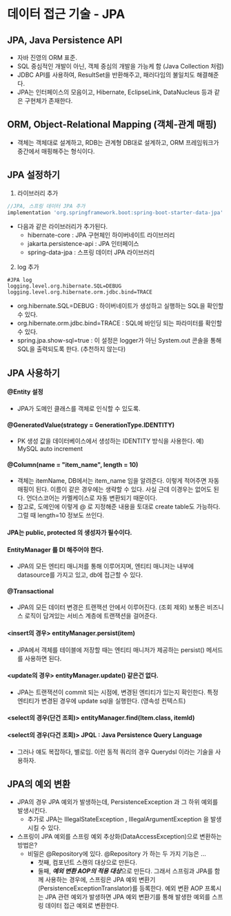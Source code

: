 # 데이터 접근 기술 - JPA

## JPA, Java Persistence API
- 자바 진영의 ORM 표준.
- SQL 중심적인 개발이 아닌, 객체 중심의 개발을 가능케 함 (Java Collection 처럼)
- JDBC API를 사용하여, ResultSet을 반환해주고, 패러다임의 불일치도 해결해준다.
- JPA는 인터페이스의 모음이고, Hibernate, EclipseLink, DataNucleus 등과 같은 구현체가 존재한다.

## ORM, Object-Relational Mapping (객체-관계 매핑)
- 객체는 객체대로 설계하고, RDB는 관계형 DB대로 설계하고, ORM 프레임워크가 중간에서 매핑해주는 형식이다.

## JPA 설정하기
1. 라이브러리 추가
```gradle
//JPA, 스프링 데이터 JPA 추가
implementation 'org.springframework.boot:spring-boot-starter-data-jpa'
```
- 다음과 같은 라이브러리가 추가된다.
  - hibernate-core : JPA 구현체인 하이버네이트 라이브러리
  - jakarta.persistence-api : JPA 인터페이스
  - spring-data-jpa : 스프링 데이터 JPA 라이브러리

2. log 추가
```properties
#JPA log
logging.level.org.hibernate.SQL=DEBUG
logging.level.org.hibernate.orm.jdbc.bind=TRACE
```
- org.hibernate.SQL=DEBUG : 하이버네이트가 생성하고 실행하는 SQL을 확인할 수 있다.
- org.hibernate.orm.jdbc.bind=TRACE : SQL에 바인딩 되는 파라미터를 확인할 수 있다.
- spring.jpa.show-sql=true : 이 설정은 logger가 아닌 System.out 콘솔을 통해 SQL을 출력되도록 한다. (추천하지 않는다)

## JPA 사용하기
#### @Entity 설정
- JPA가 도메인 클래스를 객체로 인식할 수 있도록.
#### @GeneratedValue(strategy = GenerationType.IDENTITY)
- PK 생성 값을 데이터베이스에서 생성하는 IDENTITY 방식을 사용한다. 예) MySQL auto increment
#### @Column(name = "item_name", length = 10)
- 객체는 itemName, DB에서는 item_name 임을 알려준다. 이렇게 적어주면 자동 매핑이 된다. 이름이 같은 경우에는 생략할 수 있다. 사실 근데 이경우는 없어도 된다. 언더스코어는 카멜케이스로 자동 변환되기 때문이다.
- 참고로, 도메인에 이렇게 @ 로 지정해준 내용을 토대로 create table도 가능하다. 그럴 때 length=10 정보도 쓰인다.
#### JPA는 public, protected 의 생성자가 필수이다.
#### EntityManager 를 DI 해주어야 한다. 
- JPA의 모든 엔티티 매니저를 통해 이루어지며, 엔티티 매니저는 내부에 datasource를 가지고 있고, db에 접근할 수 있다.
#### @Transactional
- JPA의 모든 데이터 변경은 트랜잭션 안에서 이루어진다. (조회 제외) 보통은 비즈니스 로직이 담겨있는 서비스 계층에 트랜잭션을 걸어준다.
#### <insert의 경우> entityManager.persist(item)
- JPA에서 객체를 테이블에 저장할 때는 엔티티 매니저가 제공하는 persist() 메서드를 사용하면 된다.
#### <update의 경우> entityManager.update() 같은건 없다.
- JPA는 트랜잭션이 commit 되는 시점에, 변경된 엔티티가 있는지 확인한다. 특정 엔티티가 변경된 경우에 update sql을 실행한다. (영속성 컨텍스트)
#### <select의 경우(단건 조회)> entityManager.find(Item.class, itemId)
#### <select의 경우(다건 조회)> JPQL : Java Persistence Query Language
- 그러나 얘도 복잡하다, 별로임. 이런 동적 쿼리의 경우 Querydsl 이라는 기술을 사용하자.

## JPA의 예외 변환
- JPA의 경우 JPA 예외가 발생하는데, PersistenceException 과 그 하위 예외를 발생시킨다.
  - 추가로 JPA는 IllegalStateException , IllegalArgumentException 을 발생시킬 수 있다.
- 스프링이 JPA 예외를 스프링 예외 추상화(DataAccessException)으로 변환하는 방법은?
  - 비밀은 @Repository에 있다. @Repository 가 하는 두 가지 기능은 ...
    - 첫째, 컴포넌트 스캔의 대상으로 만든다.
    - 둘째, ***예외 변환 AOP의 적용 대상***으로 만든다. 그래서 스프링과 JPA를 함께 사용하는 경우에, 스프링은 JPA 예외 변환기(PersistenceExceptionTranslator)를 등록한다. 예외 변환 AOP 프록시는 JPA 관련 예외가 발생하면 JPA 예외 변환기를 통해 발생한 예외를 스프링 데이터 접근 예외로 변환한다.

